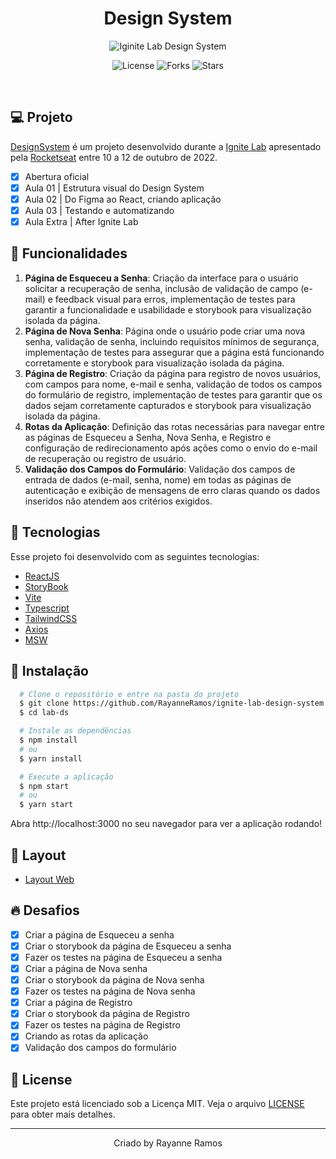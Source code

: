 <h1 align='center'>Design System</h1>

<p align='center'>
  <img src='https://user-images.githubusercontent.com/43352880/195912327-da286092-2192-4f50-ad97-3039cd6fd99c.png' alt='Iginite Lab Design System' />
</p>

<p  align='center'>
  <img src='https://img.shields.io/badge/license-MIT-%23835afd' alt='License' />
  <img src='https://img.shields.io/badge/forks-MIT-%23835afd' alt='Forks' />
  <img src='https://img.shields.io/badge/stars-MIT-%23835afd' alt='Stars' />
</p>

<br>

## 💻 Projeto
[DesignSystem](https://rayanneramos.github.io/ignite-lab-design-system/?path=/story/components-button--default) é um projeto desenvolvido durante a [Ignite Lab](https://lp.rocketseat.com.br/inscricao/ignite-lab) apresentado pela [Rocketseat](https://www.rocketseat.com.br/) entre 10 a 12 de outubro de 2022.

  - [x] Abertura oficial
  - [x] Aula 01 | Estrutura visual do Design System
  - [x] Aula 02 | Do Figma ao React, criando aplicação
  - [x] Aula 03 | Testando e automatizando
  - [x] Aula Extra | After Ignite Lab

## 🌟 Funcionalidades

1. **Página de Esqueceu a Senha**: Criação da interface para o usuário solicitar a recuperação de senha, inclusão de validação de campo (e-mail) e feedback visual para erros, implementação de testes para garantir a funcionalidade e usabilidade e storybook para visualização isolada da página.
2. **Página de Nova Senha**: Página onde o usuário pode criar uma nova senha, validação de senha, incluindo requisitos mínimos de segurança, implementação de testes para assegurar que a página está funcionando corretamente e storybook para visualização isolada da página.
3. **Página de Registro**: Criação da página para registro de novos usuários, com campos para nome, e-mail e senha, validação de todos os campos do formulário de registro, implementação de testes para garantir que os dados sejam corretamente capturados e storybook para visualização isolada da página.
4. **Rotas da Aplicação**: Definição das rotas necessárias para navegar entre as páginas de Esqueceu a Senha, Nova Senha, e Registro e configuração de redirecionamento após ações como o envio do e-mail de recuperação ou registro de usuário.
5. **Validação dos Campos do Formulário**: Validação dos campos de entrada de dados (e-mail, senha, nome) em todas as páginas de autenticação e exibição de mensagens de erro claras quando os dados inseridos não atendem aos critérios exigidos.

## 🧪 Tecnologias

Esse projeto foi desenvolvido com as seguintes tecnologias:

  - [ReactJS](https://reactjs.org/)
  - [StoryBook](https://storybook.js.org/)
  - [Vite](https://vitejs.dev/)
  - [Typescript](https://www.typescriptlang.org/)
  - [TailwindCSS](https://tailwindcss.com/)
  - [Axios](https://axios-http.com/ptbr/docs/intro)
  - [MSW](https://github.com/itaditya/msw-storybook-addon)

## 🚀 Instalação

```bash
  # Clone o repositório e entre na pasta do projeto
  $ git clone https://github.com/RayanneRamos/ignite-lab-design-system.git
  $ cd lab-ds

  # Instale as dependências
  $ npm install
  # ou
  $ yarn install

  # Execute a aplicação
  $ npm start
  # ou 
  $ yarn start
```
  Abra http://localhost:3000 no seu navegador para ver a aplicação rodando!

## 🔖 Layout

  - [Layout Web](https://www.figma.com/file/iuKHBFJxkNAonSCw4DQNWZ/Ignite-Lab-Design-System?node-id=0%3A1)

## 🔥 Desafios

 - [x] Criar a página de Esqueceu a senha 
 - [x] Criar o storybook da página de Esqueceu a senha
 - [x] Fazer os testes na página de Esqueceu a senha
 - [x] Criar a página de Nova senha
 - [x] Criar o storybook da página de Nova senha
 - [x] Fazer os testes na página de Nova senha
 - [x] Criar a página de Registro
 - [x] Criar o storybook da página de Registro
 - [x] Fazer os testes na página de Registro
 - [x] Criando as rotas da aplicação
 - [x] Validação dos campos do formulário

## 📝 License

Este projeto está licenciado sob a Licença MIT. Veja o arquivo [LICENSE](LICENSE) para obter mais detalhes.

---

<p align='center'>Criado by Rayanne Ramos</p>

